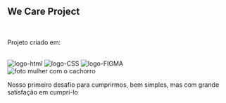 <h2>We Care Project</h2>
<br>
<p>Projeto criado em:</p>
<br>
<img src="https://img.shields.io/badge/HTML-239120?style=for-the-badge&logo=html5&logoColor=white" alt="logo-html">
<img src="https://img.shields.io/badge/CSS-239120?&style=for-the-badge&logo=css3&logoColor=white" alt="logo-CSS">
<img src="https://img.shields.io/badge/Figma-F24E1E?style=for-the-badge&logo=figma&logoColor=white" alt="logo-FIGMA">
<br>
<img src="https://media.gettyimages.com/id/483634303/pt/vetorial/mulher-feliz-abra%C3%A7ar-agachar-se-para-baixo-c%C3%A3o.jpg?s=612x612&w=gi&k=20&c=Jsz-HpIaOr64D3mxoBjFZI9mZpJrC_E6LVH4GDhPBTc=" alt="foto mulher com o cachorro" class="logo-img">

<p>Nosso primeiro desafio para cumprirmos, bem simples, mas com grande satisfação em cumpri-lo</p>
